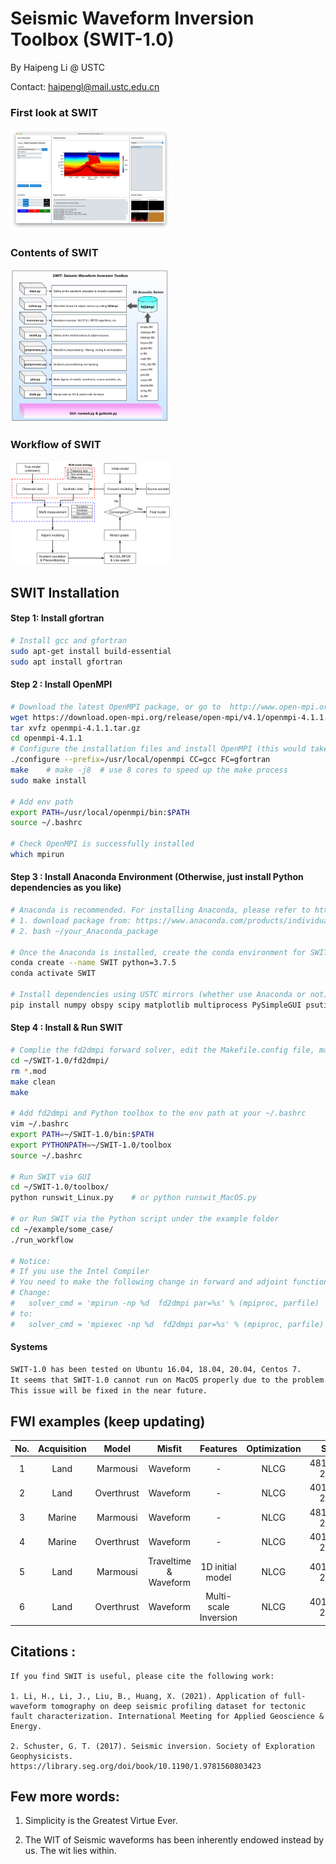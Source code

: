 # **S**eismic **W**aveform **I**nversion **T**oolbox   (SWIT-1.0)

By Haipeng Li @ USTC

Contact: haipengl@mail.ustc.edu.cn

### First look at SWIT

<img src="./doc/SWIT-GUI.png" style="zoom:25%;" />

### Contents of SWIT



<img src="./doc/SWIT-Contents.png" style="zoom:25%;" />

### Workflow of SWIT 

<img src="./doc/SWIT-Workflow.png" style="zoom:25%;" />

## SWIT Installation 

#### Step 1: Install  gfortran

```bash
# Install gcc and gfortran
sudo apt-get install build-essential
sudo apt install gfortran
```

#### Step 2 : Install OpenMPI

```bash
# Download the latest OpenMPI package, or go to  http://www.open-mpi.org/software/ompi to download the desired version
wget https://download.open-mpi.org/release/open-mpi/v4.1/openmpi-4.1.1.tar.gz 
tar xvfz openmpi-4.1.1.tar.gz
cd openmpi-4.1.1
# Configure the installation files and install OpenMPI (this would take quite a while)
./configure --prefix=/usr/local/openmpi CC=gcc FC=gfortran
make    # make -j8  # use 8 cores to speed up the make process
sudo make install

# Add env path 
export PATH=/usr/local/openmpi/bin:$PATH
source ~/.bashrc

# Check OpenMPI is successfully installed
which mpirun
```

#### Step 3 : Install Anaconda Environment (Otherwise, just install Python dependencies as you like)

```bash
# Anaconda is recommended. For installing Anaconda, please refer to https://docs.anaconda.com/anaconda/install/linux/
# 1. download package from: https://www.anaconda.com/products/individual/download-success
# 2. bash ~/your_Anaconda_package

# Once the Anaconda is installed, create the conda environment for SWIT
conda create --name SWIT python=3.7.5
conda activate SWIT

# Install dependencies using USTC mirrors (whether use Anaconda or not)
pip install numpy obspy scipy matplotlib multiprocess PySimpleGUI psutil Pillow -i https://pypi.mirrors.ustc.edu.cn/simple/
```

#### Step 4 : Install & Run SWIT  

```bash
# Complie the fd2dmpi forward solver, edit the Makefile.config file, make sure FCC (line 18) is right 
cd ~/SWIT-1.0/fd2dmpi/
rm *.mod
make clean   
make

# Add fd2dmpi and Python toolbox to the env path at your ~/.bashrc 
vim ~/.bashrc 
export PATH=~/SWIT-1.0/bin:$PATH
export PYTHONPATH=~/SWIT-1.0/toolbox
source ~/.bashrc

# Run SWIT via GUI
cd ~/SWIT-1.0/toolbox/
python runswit_Linux.py    # or python runswit_MacOS.py 

# or Run SWIT via the Python script under the example folder
cd ~/example/some_case/
./run_workflow

# Notice:
# If you use the Intel Compiler
# You need to make the following change in forward and adjoint functions in toolbox/solver.py: 
# Change:     
#	solver_cmd = 'mpirun -np %d  fd2dmpi par=%s' % (mpiproc, parfile)
# to:
#   solver_cmd = 'mpiexec -np %d  fd2dmpi par=%s' % (mpiproc, parfile)
```

#### Systems  

```bash
SWIT-1.0 has been tested on Ubuntu 16.04, 18.04, 20.04, Centos 7.
It seems that SWIT-1.0 cannot run on MacOS properly due to the problem with the Python multiprocess module. 
This issue will be fixed in the near future.
```

## FWI examples (keep updating)

| No.  | Acquisition |   Model    |         Misfit         |       Features        | Optimization |     Size      |
| :--: | :---------: | :--------: | :--------------------: | :-------------------: | :----------: | :-----------: |
|  1   |    Land     |  Marmousi  |        Waveform        |           -           |     NLCG     | 481x121, 25 m |
|  2   |    Land     | Overthrust |        Waveform        |           -           |     NLCG     | 401x101, 25 m |
|  3   |   Marine    |  Marmousi  |        Waveform        |           -           |     NLCG     | 481x141, 25 m |
|  4   |   Marine    | Overthrust |        Waveform        |           -           |     NLCG     | 401x121, 25 m |
|  5   |    Land     |  Marmousi  | Traveltime &  Waveform |   1D initial model    |     NLCG     | 401x121, 25 m |
|  6   |    Land     | Overthrust |        Waveform        | Multi-scale Inversion |     NLCG     | 401x101, 25 m |

## Citations :   

```
If you find SWIT is useful, please cite the following work:

1. Li, H., Li, J., Liu, B., Huang, X. (2021). Application of full-waveform tomography on deep seismic profiling dataset for tectonic fault characterization. International Meeting for Applied Geoscience & Energy.

2. Schuster, G. T. (2017). Seismic inversion. Society of Exploration Geophysicists. https://library.seg.org/doi/book/10.1190/1.9781560803423
```
## Few more words:
1. Simplicity is the Greatest Virtue Ever.

2. The WIT of Seismic waveforms has been inherently endowed instead by us. The wit lies within.
